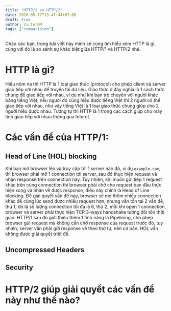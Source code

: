 ```yaml
---
title: "HTTP/1 vs HTTP/2"
date: 2020-05-17T13:47:44+07:00
draft: true
author: VictorNM
tags: ["comparision"]
---
```


Chào các bạn, trong bài viết này mình sẽ cùng tìm hiểu xem HTTP là gì, cùng với đó là so sánh sự khác biệt giữa HTTP/1 và HTTP/2 nhé.

# HTTP là gì?

Hiểu nôm na thì HTTP là 1 loại giao thức (protocol) cho phép client và server giao tiếp với nhau để truyền tải dữ liệu. Giao thức ở đây nghĩa là 1 cách thức chung để giao tiếp với nhau, ví dụ như khi bạn trò chuyện với người khác bằng tiếng Việt, nếu người đó cũng hiểu được tiếng Việt thì 2 người có thể giao tiếp với nhau, như vậy tiếng Việt là 1 loại giao thức chung giúp cho 2 người hiểu được nhau. Tương tự thì HTTP là 1 trong các cách giúp cho máy tính giao tiếp với nhau thông qua Interet.

# Các vấn đề của HTTP/1:

## Head of Line (HOL) blocking

Khi bạn mở browser lên và truy cập tới 1 server nào đó, ví dụ `example.com`, thì browser phải mở 1 connection tới server, sau đó thực hiện request và nhận response trên connection này. Tuy nhiên, khi muốn gửi tiếp 1 request khác trên cùng connection thì browser phải chờ cho request ban đầu thực hiện xong và nhận về được response, điều này chính là Head of Line blocking. Để giải quyết vấn đề này, browser sẽ mở thêm nhiều connection khác để cùng lúc send được nhiều request hơn, nhưng vẫn tồn tại 2 vấn đề, thứ 1, đó là số lượng connection tối đa là 6, thứ 2, mỗi khi open 1 connection, browser và server phải thực hiện TCP 3-ways handshake tương đôi tốn thời gian. HTTP/1 sau đó giới thiệu thêm 1 tính năng là Pipelining, cho phép browser gửi request mà không cần chờ response của request trước đó, tuy nhiên, server vẫn phải gửi response về theo thứ tự, nên cơ bản, HOL vẫn không được giải quyết triệt để.

## Uncompressed Headers

## Security

# HTTP/2 giúp giải quyết các vấn đề này như thế nào?